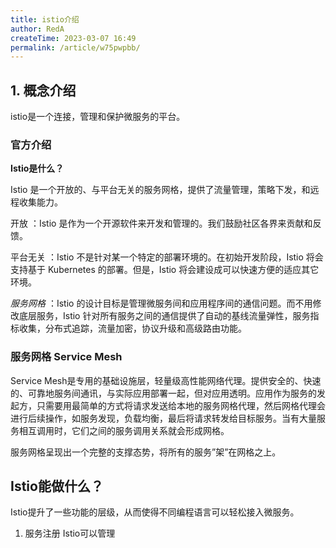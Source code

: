 ```yaml
---
title: istio介绍
author: RedA
createTime: 2023-03-07 16:49
permalink: /article/w75pwpbb/
---
```

## 1. 概念介绍
istio是一个连接，管理和保护微服务的平台。
### 官方介绍
**Istio是什么？**

Istio 是一个开放的、与平台无关的服务网格，提供了流量管理，策略下发，和远程收集能力。

开放 ：Istio 是作为一个开源软件来开发和管理的。我们鼓励社区各界来贡献和反馈。

平台无关 ：Istio 不是针对某一个特定的部署环境的。在初始开发阶段，Istio 将会支持基于 Kubernetes 的部署。但是，Istio 将会建设成可以快速方便的适应其它环境。

*服务网格* ：Istio 的设计目标是管理微服务间和应用程序间的通信问题。而不用修改底层服务，Istio 针对所有服务之间的通信提供了自动的基线流量弹性，服务指标收集，分布式追踪，流量加密，协议升级和高级路由功能。

### 服务网格 Service Mesh
Service Mesh是专用的基础设施层，轻量级高性能网络代理。提供安全的、快速的、可靠地服务间通讯，与实际应用部署一起，但对应用透明。应用作为服务的发起方，只需要用最简单的方式将请求发送给本地的服务网格代理，然后网格代理会进行后续操作，如服务发现，负载均衡，最后将请求转发给目标服务。当有大量服务相互调用时，它们之间的服务调用关系就会形成网格。

服务网格呈现出一个完整的支撑态势，将所有的服务”架”在网格之上。

## Istio能做什么？

Istio提升了一些功能的层级，从而使得不同编程语言可以轻松接入微服务。

1. 服务注册 Istio可以管理